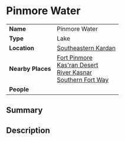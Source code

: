 # Pinmore Water

|||
| --- | --- |
| **Name** | Pinmore Water | place.4
| **Type** | Lake |
| **Location** | [Southeastern Kardan](../../regions/southeastern-kardan.md) |
| **Nearby Places** | [Fort Pinmore](../../settlements/forts/fort-pinmore.md)<br>[Kas'ran Desert](../valleys-plains-deserts/kasran-desert.md)<br>[River Kasnar](river-kasnar.md)<br>[Southern Fort Way](../../roads/southern-fort-way.md) |
| **People** | |

## Summary

## Description
